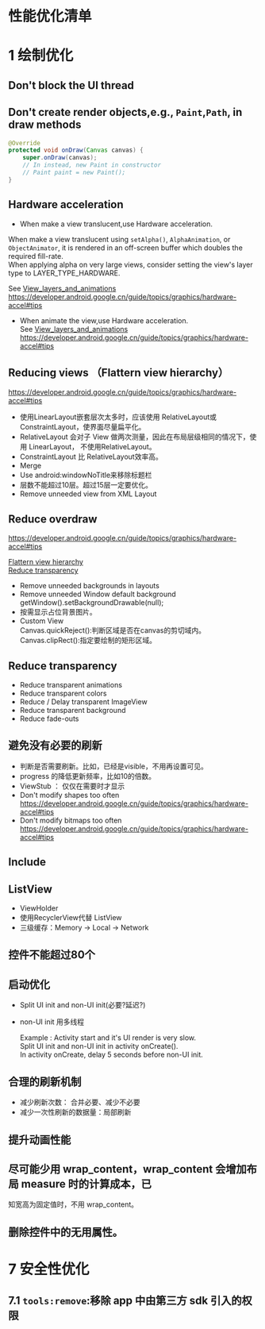 # 性能优化清单

# 1 绘制优化
## Don't block the UI thread  
## Don't create render objects,e.g., `Paint`,`Path`, in draw methods

```java
@Override
protected void onDraw(Canvas canvas) {
    super.onDraw(canvas);
    // In instead, new Paint in constructor
    // Paint paint = new Paint();
}
```

## Hardware acceleration  
- When make a view translucent,use Hardware acceleration.

When make a view translucent using `setAlpha()`, `AlphaAnimation`, or `ObjectAnimator`, it is rendered in an off-screen buffer which doubles the required fill-rate.  
When applying alpha on very large views, consider setting the view's layer type to LAYER_TYPE_HARDWARE.

See [View_layers_and_animations](../Hardware_Acceleration.md#View_layers_and_animations)  
https://developer.android.google.cn/guide/topics/graphics/hardware-accel#tips

- When animate the view,use Hardware acceleration.  
See [View_layers_and_animations](../Hardware_Acceleration.md#View_layers_and_animations)  
https://developer.android.google.cn/guide/topics/graphics/hardware-accel#tips


## Reducing views （Flattern view hierarchy） 
https://developer.android.google.cn/guide/topics/graphics/hardware-accel#tips   
- 使用LinearLayout嵌套层次太多时，应该使用 RelativeLayout或ConstraintLayout，使界面尽量扁平化。
- RelativeLayout 会对子 View 做两次测量，因此在布局层级相同的情况下，使用 LinearLayout， 不使用RelativeLayout。
- ConstraintLayout 比 RelativeLayout效率高。  
- Merge
- Use android:windowNoTitle来移除标题栏   
- 层数不能超过10层。超过15层一定要优化。  
- Remove unneeded view from XML Layout

## Reduce overdraw  
https://developer.android.google.cn/guide/topics/graphics/hardware-accel#tips  

[Flattern view hierarchy](#flattern-view-hierarchy)    
[Reduce transparency](#reduce-transparency)  
- Remove unneeded backgrounds in layouts     
- Remove unneeded Window default background    
getWindow().setBackgroundDrawable(null);   
- 按需显示占位背景图片。   
- Custom View             
 Canvas.quickReject():判断区域是否在canvas的剪切域内。  
 Canvas.clipRect():指定要绘制的矩形区域。    
  

## Reduce transparency    
- Reduce transparent animations
- Reduce transparent colors    
- Reduce / Delay transparent ImageView    
- Reduce transparent background    
- Reduce fade-outs

## 避免没有必要的刷新
- 判断是否需要刷新。比如，已经是visible，不用再设置可见。
- progress 的降低更新频率，比如10的倍数。
- ViewStub ： 仅仅在需要时才显示
- Don't modify shapes too often      
https://developer.android.google.cn/guide/topics/graphics/hardware-accel#tips
- Don't modify bitmaps too often    
https://developer.android.google.cn/guide/topics/graphics/hardware-accel#tips

## Include

## ListView  
- ViewHolder  
- 使用RecyclerView代替 ListView  
- 三级缓存：Memory -> Local -> Network  

## 控件不能超过80个

## 启动优化
- Split UI init and non-UI init(必要?延迟?)    
- non-UI init 用多线程

    Example :  Activity start and it's UI render is very slow.          
    Split UI init and non-UI init in activity onCreate().           
    In activity onCreate, delay 5 seconds before non-UI init.          

## 合理的刷新机制
- 减少刷新次数： 合并必要、减少不必要     
- 减少一次性刷新的数据量：局部刷新    

## 提升动画性能

## 尽可能少用 wrap_content，wrap_content 会增加布局 measure 时的计算成本，已
知宽高为固定值时，不用 wrap_content。

## 删除控件中的无用属性。

# 7 安全性优化

## 7.1 `tools:remove`:移除 app 中由第三方 sdk 引入的权限
